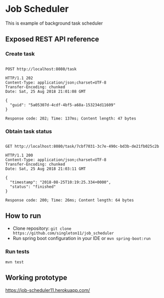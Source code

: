 # Job Scheduler


This is example of background task scheduler

## Exposed REST API reference


### Create task

```http request

POST http://localhost:8080/task

HTTP/1.1 202 
Content-Type: application/json;charset=UTF-8
Transfer-Encoding: chunked
Date: Sat, 25 Aug 2018 21:01:08 GMT

{
  "guid": "5a05307d-4cdf-4bf5-a68a-153234d11609"
}

Response code: 202; Time: 137ms; Content length: 47 bytes

```

### Obtain task status

```http request

GET http://localhost:8080/task/7cbf7031-3c7e-490c-bd3b-de21fb025c2b

HTTP/1.1 200 
Content-Type: application/json;charset=UTF-8
Transfer-Encoding: chunked
Date: Sat, 25 Aug 2018 21:03:11 GMT

{
  "timestamp": "2018-08-25T10:19:25.334+0000",
  "status": "finished"
}

Response code: 200; Time: 26ms; Content length: 64 bytes

```

## How to run

* Clone repository: `git clone https://github.com/singleton11/job_scheduler`
* Run spring boot configuration in your IDE or `mvn spring-boot:run`

### Run tests

`mvn test`


## Working prototype

https://job-scheduler11.herokuapp.com/